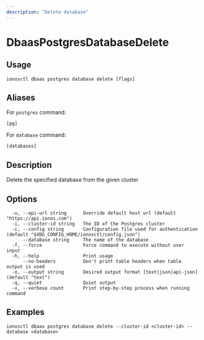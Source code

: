 ```yaml
---
description: "Delete database"
---
```


# DbaasPostgresDatabaseDelete

## Usage

```text
ionosctl dbaas postgres database delete [flags]
```

## Aliases

For `postgres` command:

```text
[pg]
```

For `database` command:

```text
[databases]
```

## Description

Delete the specified database from the given cluster

## Options

```text
  -u, --api-url string      Override default host url (default "https://api.ionos.com")
  -i, --cluster-id string   The ID of the Postgres cluster
  -c, --config string       Configuration file used for authentication (default "$XDG_CONFIG_HOME/ionosctl/config.json")
      --database string     The name of the database
  -f, --force               Force command to execute without user input
  -h, --help                Print usage
      --no-headers          Don't print table headers when table output is used
  -o, --output string       Desired output format [text|json|api-json] (default "text")
  -q, --quiet               Quiet output
  -v, --verbose count       Print step-by-step process when running command
```

## Examples

```text
ionosctl dbaas postgres database delete --cluster-id <cluster-id> --database <database>
```


